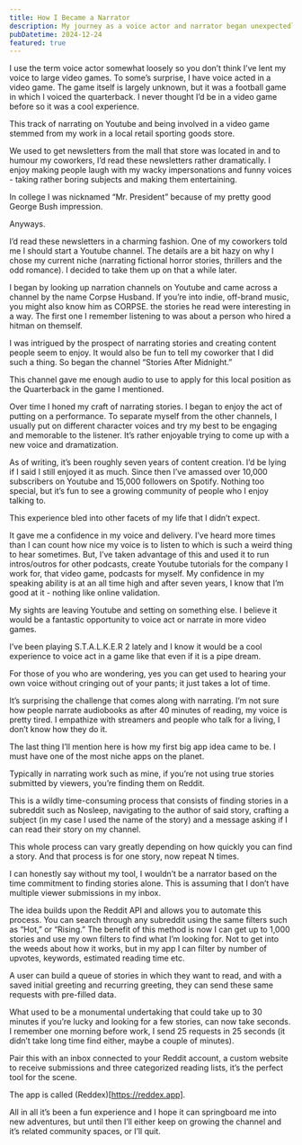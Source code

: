 ```yaml
---
title: How I Became a Narrator
description: My journey as a voice actor and narrator began unexpectedly while working at a local retail sporting goods store, where I amused my coworkers by dramatically reading newsletters. Encouraged to start a YouTube channel, I delved into narrating fictional horror stories, thrillers, and romances. This led to creating my own channel, "Stories After Midnight," which provided enough audio content to land a role as a quarterback in a little-known video game. Over seven years, I honed my narration skills, garnering a modest following on YouTube and Spotify, and building confidence in my voice, which I've used for various podcasts and tutorials. I've also developed a niche app called Reddex to streamline the process of sourcing stories for narration. While contemplating the next steps, I reflect on how this unexpected path has enriched my life.
pubDatetime: 2024-12-24
featured: true
---
```


I use the term voice actor somewhat loosely so you don’t think I’ve lent my voice to large video games. To some’s surprise, I have voice acted in a video game. The game itself is largely unknown, but it was a football game in which I voiced the quarterback. I never thought I’d be in a video game before so it was a cool experience.

This track of narrating on Youtube and being involved in a video game stemmed from my work in a local retail sporting goods store.

We used to get newsletters from the mall that store was located in and to humour my coworkers, I’d read these newsletters rather dramatically. I enjoy making people laugh with my wacky impersonations and funny voices - taking rather boring subjects and making them entertaining.

In college I was nicknamed “Mr. President” because of my pretty good George Bush impression.

Anyways.

I’d read these newsletters in a charming fashion. One of my coworkers told me I should start a Youtube channel. The details are a bit hazy on why I chose my current niche (narrating fictional horror stories, thrillers and the odd romance). I decided to take them up on that a while later.

I began by looking up narration channels on Youtube and came across a channel by the name Corpse Husband. If you’re into indie, off-brand music, you might also know him as CORPSE. the stories he read were interesting in a way. The first one I remember listening to was about a person who hired a hitman on themself.

I was intrigued by the prospect of narrating stories and creating content people seem to enjoy. It would also be fun to tell my coworker that I did such a thing. So began the channel “Stories After Midnight.”

This channel gave me enough audio to use to apply for this local position as the Quarterback in the game I mentioned.

Over time I honed my craft of narrating stories. I began to enjoy the act of putting on a performance. To separate myself from the other channels, I usually put on different character voices and try my best to be engaging and memorable to the listener. It’s rather enjoyable trying to come up with a new voice and dramatization.

As of writing, it’s been roughly seven years of content creation. I’d be lying if I said I still enjoyed it as much. Since then I’ve amassed over 10,000 subscribers on Youtube and 15,000 followers on Spotify. Nothing too special, but it’s fun to see a growing community of people who I enjoy talking to.

This experience bled into other facets of my life that I didn’t expect.

It gave me a confidence in my voice and delivery. I’ve heard more times than I can count how nice my voice is to listen to which is such a weird thing to hear sometimes. But, I’ve taken advantage of this and used it to run intros/outros for other podcasts, create Youtube tutorials for the company I work for, that video game, podcasts for myself. My confidence in my speaking ability is at an all time high and after seven years, I know that I’m good at it - nothing like online validation.

My sights are leaving Youtube and setting on something else. I believe it would be a fantastic opportunity to voice act or narrate in more video games.

I’ve been playing S.T.A.L.K.E.R 2 lately and I know it would be a cool experience to voice act in a game like that even if it is a pipe dream.

For those of you who are wondering, yes you can get used to hearing your own voice without cringing out of your pants; it just takes a lot of time.

It’s surprising the challenge that comes along with narrating. I’m not sure how people narrate audiobooks as after 40 minutes of reading, my voice is pretty tired. I empathize with streamers and people who talk for a living, I don’t know how they do it.

The last thing I’ll mention here is how my first big app idea came to be. I must have one of the most niche apps on the planet.

Typically in narrating work such as mine, if you’re not using true stories submitted by viewers, you’re finding them on Reddit.

This is a wildly time-consuming process that consists of finding stories in a subreddit such as Nosleep, navigating to the author of said story, crafting a subject (in my case I used the name of the story) and a message asking if I can read their story on my channel.

This whole process can vary greatly depending on how quickly you can find a story. And that process is for one story, now repeat N times.

I can honestly say without my tool, I wouldn’t be a narrator based on the time commitment to finding stories alone. This is assuming that I don’t have multiple viewer submissions in my inbox.

The idea builds upon the Reddit API and allows you to automate this process. You can search through any subreddit using the same filters such as “Hot,” or “Rising.” The benefit of this method is now I can get up to 1,000 stories and use my own filters to find what I’m looking for. Not to get into the weeds about how it works, but in my app I can filter by number of upvotes, keywords, estimated reading time etc.

A user can build a queue of stories in which they want to read, and with a saved initial greeting and recurring greeting, they can send these same requests with pre-filled data.

What used to be a monumental undertaking that could take up to 30 minutes if you’re lucky and looking for a few stories, can now take seconds. I remember one morning before work, I send 25 requests in 25 seconds (it didn’t take long time find either, maybe a couple of minutes).

Pair this with an inbox connected to your Reddit account, a custom website to receive submissions and three categorized reading lists, it’s the perfect tool for the scene.

The app is called (Reddex)[https://reddex.app].

All in all it’s been a fun experience and I hope it can springboard me into new adventures, but until then I’ll either keep on growing the channel and it’s related community spaces, or I’ll quit.
